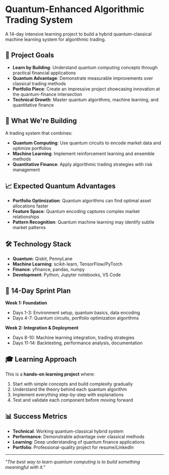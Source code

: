 # Quantum-Enhanced Algorithmic Trading System

A 14-day intensive learning project to build a hybrid quantum-classical machine learning system for algorithmic trading.

## 🎯 Project Goals

- **Learn by Building**: Understand quantum computing concepts through practical financial applications
- **Quantum Advantage**: Demonstrate measurable improvements over classical trading methods
- **Portfolio Piece**: Create an impressive project showcasing innovation at the quantum-finance intersection
- **Technical Growth**: Master quantum algorithms, machine learning, and quantitative finance

## 🚀 What We're Building

A trading system that combines:
- **Quantum Computing**: Use quantum circuits to encode market data and optimize portfolios
- **Machine Learning**: Implement reinforcement learning and ensemble methods
- **Quantitative Finance**: Apply algorithmic trading strategies with risk management

## 📈 Expected Quantum Advantages

- **Portfolio Optimization**: Quantum algorithms can find optimal asset allocations faster
- **Feature Space**: Quantum encoding captures complex market relationships
- **Pattern Recognition**: Quantum machine learning may identify subtle market patterns

## 🛠 Technology Stack

- **Quantum**: Qiskit, PennyLane
- **Machine Learning**: scikit-learn, TensorFlow/PyTorch
- **Finance**: yfinance, pandas, numpy
- **Development**: Python, Jupyter notebooks, VS Code

## 📅 14-Day Sprint Plan

**Week 1: Foundation**
- Days 1-3: Environment setup, quantum basics, data encoding
- Days 4-7: Quantum circuits, portfolio optimization algorithms

**Week 2: Integration & Deployment**
- Days 8-10: Machine learning integration, trading strategies  
- Days 11-14: Backtesting, performance analysis, documentation

## 🎓 Learning Approach

This is a **hands-on learning project** where:
1. Start with simple concepts and build complexity gradually
2. Understand the theory behind each quantum algorithm
3. Implement everything step-by-step with explanations
4. Test and validate each component before moving forward

## 📊 Success Metrics

- **Technical**: Working quantum-classical hybrid system
- **Performance**: Demonstrable advantage over classical methods
- **Learning**: Deep understanding of quantum finance applications
- **Portfolio**: Professional-quality project for resume/LinkedIn

---

*"The best way to learn quantum computing is to build something meaningful with it."*
